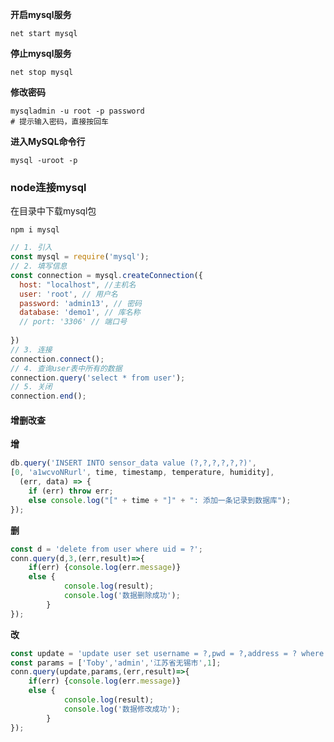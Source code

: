 **开启mysql服务**

```
net start mysql
```

**停止mysql服务**

```
net stop mysql
```

**修改密码**

```
mysqladmin -u root -p password
# 提示输入密码，直接按回车
```

**进入MySQL命令行**

```
mysql -uroot -p
```

### node连接mysql

 在目录中下载mysql包

```shell
npm i mysql
```

```js
// 1. 引入
const mysql = require('mysql');
// 2. 填写信息
const connection = mysql.createConnection({
  host: "localhost", //主机名
  user: 'root',	// 用户名
  password: 'admin13', // 密码
  database: 'demo1', // 库名称
  // port: '3306' // 端口号
  
})
// 3. 连接
connection.connect();
// 4. 查询user表中所有的数据
connection.query('select * from user');
// 5. 关闭
connection.end();
```

#### 增删改查

**增**

```js
db.query('INSERT INTO sensor_data value (?,?,?,?,?,?)',
[0, 'a1wcvoNRurl', time, timestamp, temperature, humidity],
  (err, data) => {
  	if (err) throw err;
  	else console.log("[" + time + "]" + ": 添加一条记录到数据库");
});
```

**删**

```js
const d = 'delete from user where uid = ?';
conn.query(d,3,(err,result)=>{
	if(err) {console.log(err.message)}
	else {
			console.log(result);
			console.log('数据删除成功');
		}
});
```

**改**

```js
const update = 'update user set username = ?,pwd = ?,address = ? where uid = ?';
const params = ['Toby','admin','江苏省无锡市',1];
conn.query(update,params,(err,result)=>{
	if(err) {console.log(err.message)}
	else {
			console.log(result);
			console.log('数据修改成功');
		}
});
```

